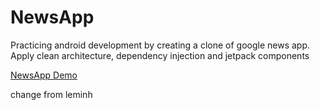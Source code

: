 # NewsApp
Practicing android development by creating a clone of google news app.<br/>
Apply clean architecture, dependency injection and jetpack components

[NewsApp Demo](demo/newsapp_demo.gif)

change from leminh
